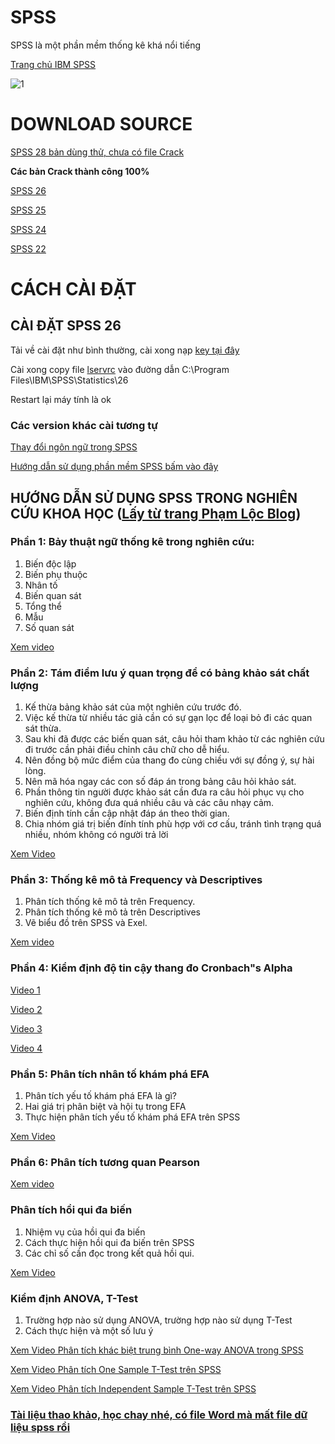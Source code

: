 # SPSS
SPSS là một phần mềm thống kê khá nổi tiếng

[Trang chủ IBM SPSS](https://www.ibm.com/analytics/spss-trials)

![1](https://user-images.githubusercontent.com/82578024/165245052-12c25537-d3a4-4012-9cb2-fe2581d492ce.jpg)

# DOWNLOAD SOURCE #

[SPSS 28 bản dùng thử, chưa có file Crack](https://bsthanh-my.sharepoint.com/:f:/g/personal/0914678254_bsthanh_tk/EtIIqHAwOJhPh0YS9CFQdaABTM69xEI3b9Q4LXfDnt2vBg?e=RYao5M)

**Các bản Crack thành công 100%**

[SPSS 26](https://bsthanh-my.sharepoint.com/:f:/g/personal/0914678254_bsthanh_tk/EqjZGHyXOnlJvnN6QCgA0KkB73FDflwW4O43pQrKR1KKcA?e=qWsWnk)

[SPSS 25](https://bsthanh-my.sharepoint.com/:f:/g/personal/0914678254_bsthanh_tk/EhvRaxCXcExJuvsEbndv8DIBdBDEthreT7RSATXMREz9qg?e=aEIkaZ)

[SPSS 24](https://bsthanh-my.sharepoint.com/:f:/g/personal/0914678254_bsthanh_tk/Ep6umM9FLiVFl4eY_mo5lGMBEMyqN3bMsyahaS3OLTW8Tw?e=MM4PGp)

[SPSS 22](https://bsthanh-my.sharepoint.com/:f:/g/personal/0914678254_bsthanh_tk/EmR5sST4LpVCqoID9-8xL3oB2aFjuASt34HGKuzbuq4ZKw?e=CwpKXK)

# CÁCH CÀI ĐẶT #

## CÀI ĐẶT SPSS 26 ##

Tải về cài đặt như bình thường, cài xong nạp [key tại đây](https://bsthanh-my.sharepoint.com/:t:/g/personal/0914678254_bsthanh_tk/EY6ttGA7Y7NPqBoJ4XcnulIBy1P32juvDSJ-js5MSgOejw?e=6tusm5)

Cài xong copy file [lservrc](https://bsthanh-my.sharepoint.com/:u:/g/personal/0914678254_bsthanh_tk/EcrufC-RZyJEjitCLdiEzzIB6cT2OaOY4R0besZUrfPSMw?e=iLJChb) vào đường dẫn C:\Program Files\IBM\SPSS\Statistics\26

Restart lại máy tính là ok

### Các version khác cài tương tự ###

[Thay đổi ngôn ngữ trong SPSS](https://bsthanh-my.sharepoint.com/:w:/g/personal/0914678254_bsthanh_tk/EeDfMJrgaqNKjY3nf-hGWwUBxlmG-46gNHtIeNBAxO5_8A?e=B8M68y)

[Hướng dẫn sử dụng phần mềm SPSS bấm vào đây](https://bsthanh-my.sharepoint.com/:b:/g/personal/0914678254_bsthanh_tk/EZ9j5gox7xhKh5wrTcOSIFoB_YEwkyuQSxmVsnV63uPZYA?e=fAdJYX)

## HƯỚNG DẪN SỬ DỤNG SPSS TRONG NGHIÊN CỨU KHOA HỌC ([Lấy từ trang Phạm Lộc Blog](https://www.phamlocblog.com/)) ##

### Phần 1: Bảy thuật ngữ thống kê trong nghiên cứu: ###

1. Biến độc lập
2. Biến phụ thuộc
3. Nhân tố
4. Biến quan sát
5. Tổng thể
6. Mẫu
7. Số quan sát

[Xem video](https://bsthanh-my.sharepoint.com/:v:/g/personal/0914678254_bsthanh_tk/EVwYaRSBaFlDtcVxAEOvdeABZ30n_qd9rM9OPFQJhypg_g?e=0tI1c1)

### Phần 2: Tám điểm lưu ý quan trọng để có bảng khảo sát chất lượng ###

1. Kế thừa bảng khảo sát của một nghiên cứu trước đó.
2. Việc kế thừa từ nhiều tác giả cần có sự gạn lọc để loại bỏ đi các quan sát thừa.
3. Sau khi đã được các biến quan sát, câu hỏi tham khảo từ các nghiên cứu đi trước cần phải điều chỉnh câu chữ cho dễ hiểu.
4. Nên đồng bộ mức điểm của thang đo cùng chiều với sự đồng ý, sự hài lòng.
5. Nên mã hóa ngay các con số đáp án trong bảng câu hỏi khảo sát.
6. Phần thông tin người được khảo sát cần đưa ra câu hỏi phục vụ cho nghiên cứu, không đưa quá nhiều câu và các câu nhạy cảm.
7. Biến định tính cần cập nhật đáp án theo thời gian.
8. Chia nhóm giá trị biến đính tính phù hợp với cơ cấu, tránh tình trạng quá nhiều, nhóm không có người trả lời

[Xem Video](https://bsthanh-my.sharepoint.com/:v:/g/personal/0914678254_bsthanh_tk/ERG4OVD_NA5LlpOJmZ1nrAcB71feNbHjY7LSoO1R1PwFwA?e=RVjQyp)

### Phần 3: Thống kê mô tả Frequency và Descriptives ###

1. Phân tích thống kê mô tả trên Frequency.
2. Phân tích thống kê mô tả trên Descriptives
3. Vẽ biểu đồ trên SPSS và Exel.

[Xem video](https://bsthanh-my.sharepoint.com/:v:/g/personal/0914678254_bsthanh_tk/EU5oR4joNH9Mouh_IlnXRfkByDqyrPZf6wU4V9_0AuKvZg?e=j7Z3kZ)

### Phần 4: Kiểm định độ tin cậy thang đo Cronbach"s Alpha ###

[Video 1](https://bsthanh-my.sharepoint.com/:v:/g/personal/0914678254_bsthanh_tk/EYhOqdiddpRLofB0YkJmIm0Bf5imhkRtvHqRzIIxWM7CbQ?e=TVavWm)

[Video 2](https://bsthanh-my.sharepoint.com/:v:/g/personal/0914678254_bsthanh_tk/EY311CM0G0ZOgDzRXyiuAXMBusbaR403RVKyK7RUM4SvQg?e=htVpBQ)

[Video 3](https://bsthanh-my.sharepoint.com/:v:/g/personal/0914678254_bsthanh_tk/EYgv51BtwgdDtwxyeBFyTCsBOQOjfh4XhdJqNEjLuH4Jiw?e=P2tTIZ)

[Video 4](https://bsthanh-my.sharepoint.com/:v:/g/personal/0914678254_bsthanh_tk/EUtv1yBCP-BFufB_6ov_1d8BUdouRq5P-Hwhv4Ji1SKM1A?e=z88Tr7)

### Phần 5: Phân tích nhân tố khám phá EFA ###

1. Phân tích yếu tố khám phá EFA là gì?
2. Hai giá trị phân biệt và hội tụ trong EFA
3. Thực hiện phân tích yếu tố khám phá EFA trên SPSS

[Xem Video](https://bsthanh-my.sharepoint.com/:v:/g/personal/0914678254_bsthanh_tk/EZbeTauoAt1Omxn0wGLPR4UBj40lXwpCr8juobWzafoIhQ?e=xQHDKg)

### Phần 6: Phân tích tương quan Pearson ###

[Xem video](https://bsthanh-my.sharepoint.com/:v:/g/personal/0914678254_bsthanh_tk/ERGsApx6zL9PpXTdsCC5X-AB-AhItEwCw8Lr7Gnt4KF3vQ?e=BJMQEl)

### Phân tích hồi qui đa biến ###

1. Nhiệm vụ của hồi qui đa biến
2. Cách thực hiện hồi qui đa biến trên SPSS
3. Các chỉ số cần đọc trong kết quả hồi qui.

[Xem Video](https://bsthanh-my.sharepoint.com/:v:/g/personal/0914678254_bsthanh_tk/Eci8KqHhmedJsoIJteTyztgBKaPKE_em9I9RDTgF4iwEnA?e=iG0rbN)

### Kiểm định ANOVA, T-Test ##

1. Trường hợp nào sử dụng ANOVA, trường hợp nào sử dụng T-Test
2. Cách thực hiện và một số lưu ý

[Xem Video Phân tích khác biệt trung bình One-way ANOVA trong SPSS](https://bsthanh-my.sharepoint.com/:v:/g/personal/0914678254_bsthanh_tk/ETw-nm5hIxFCgsnNuZ9vBmIB-lwMOmgSdOqvc8UIIMRTMQ?e=sWhxjq)

[Xem Video Phân tích One Sample T-Test trên SPSS](https://bsthanh-my.sharepoint.com/:v:/g/personal/0914678254_bsthanh_tk/EdeFKwu3mGxBhO4DBed3CHsBZui9aE52kW6jF0Y0_QRVnQ?e=DAdG6J)

[Xem Video Phân tích Independent Sample T-Test trên SPSS](https://bsthanh-my.sharepoint.com/:v:/g/personal/0914678254_bsthanh_tk/EXe1CGmaWC1GjLlWwStznBABb9q-2B7Hz9KNpDoc9nPWHA?e=bKZdmR)

### [Tài liệu thao khảo, học chay nhé, có file Word mà mất file dữ liệu spss rồi](https://bsthanh-my.sharepoint.com/:w:/g/personal/0914678254_bsthanh_tk/EZR_US6TKftBpUO0_jylb_sBKOItbfO4n-QhqhnvzDULNQ?e=i5DEyU)
